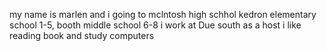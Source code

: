 my name is marlen and i going to mclntosh high schhol 
 kedron elementary school 1-5, booth middle school 6-8
 i work at Due south as a host 
 i like reading book and study computers 
